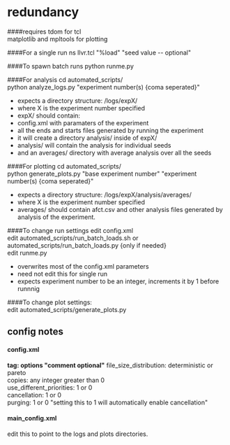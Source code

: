 redundancy 
==========
####requires
tdom for tcl<br />
matplotlib and mpltools for plotting<br />

####For a single run
ns llvr.tcl "%load" "seed value -- optional"<br />

####To spawn batch runs
python runme.py<br />

####For analysis
cd automated_scripts/<br />
python analyze_logs.py "experiment number(s) {coma seperated}"<br />
* expects a directory structure: /logs/expX/
* where X is the experiment number specified
* expX/ should contain:
 * config.xml with paramaters of the experiment
 * all the ends and starts files generated by running the experiment
* it will create a directory analysis/ inside of expX/
 * analysis/ will contain the analysis for individual seeds
 * and an averages/ directory with average analysis over all the seeds

####For plotting
cd automated_scripts/<br />
python generate_plots.py "base experiment number" "experiment number(s) {coma seperated}"<br />
* expects a directory structure: /logs/expX/analysis/averages/
* where X is the experiment number specified
* averages/ should contain afct.csv and other analysis files generated by analysis of the experiment.

####To change run settings
edit config.xml<br />
edit automated_scripts/run_batch_loads.sh or automated_scripts/run_batch_loads.py {only if needed}<br />
edit runme.py<br />
* overwrites most of the config.xml parameters
* need not edit this for single run
* expects experiment number to be an integer, increments it by 1 before runnnig

####To change plot settings:<br />
edit automated_scripts/generate_plots.py<br />

config notes
------------
#### config.xml
**tag: options "comment optional"**
file_size_distribution: deterministic or pareto<br />
copies: any integer greater than 0<br />
use_different_priorities: 1 or 0<br />
cancellation: 1 or 0<br />
purging: 1 or 0 "setting this to 1 will automatically enable cancellation"<br />

#### main_config.xml
edit this to point to the logs and plots directories.
